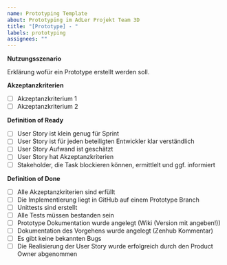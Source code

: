 ```yaml
---
name: Prototyping Template
about: Prototyping im AdLer Projekt Team 3D
title: "[Prototype] - "
labels: prototyping
assignees: ""
---
```


**Nutzungsszenario**

Erklärung wofür ein Prototype erstellt werden soll.

**Akzeptanzkriterien**

- [ ] Akzeptanzkriterium 1
- [ ] Akzeptanzkriterium 2

**Definition of Ready**

- [ ] User Story ist klein genug für Sprint
- [ ] User Story ist für jeden beteiligten Entwickler klar verständlich
- [ ] User Story Aufwand ist geschätzt
- [ ] User Story hat Akzeptanzkriterien
- [ ] Stakeholder, die Task blockieren können, ermittlelt und ggf. informiert

**Definition of Done**

- [ ] Alle Akzeptanzkriterien sind erfüllt
- [ ] Die Implementierung liegt in GitHub auf einem Prototype Branch
- [ ] Unittests sind erstellt
- [ ] Alle Tests müssen bestanden sein
- [ ] Prototype Dokumentation wurde angelegt (Wiki (Version mit angeben!))
- [ ] Dokumentation des Vorgehens wurde angelegt (Zenhub Kommentar)
- [ ] Es gibt keine bekannten Bugs
- [ ] Die Realisierung der User Story wurde erfolgreich durch den Product Owner abgenommen
